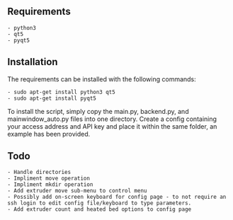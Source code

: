 Requirements
------
	- python3
	- qt5
	- pyqt5
Installation
------
The requirements can be installed with the following commands:

    - sudo apt-get install python3 qt5
	- sudo apt-get install pyqt5
To install the script, simply copy the main.py, backend.py, and mainwindow_auto.py files into one directory. Create a config containing your access address and API key and place it within the same folder, an example has been provided.

Todo
------
	- Handle directories
	- Impliment move operation
	- Impliment mkdir operation
	- Add extruder move sub-menu to control menu
	- Possibly add on-screen keyboard for config page - to not require an ssh login to edit config file/keyboard to type parameters.
	- Add extruder count and heated bed options to config page
